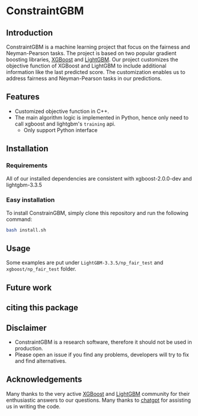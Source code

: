 # ConstraintGBM
## Introduction
ConstraintGBM is a machine learning project that focus on the fairness and Neyman-Pearson tasks. The project is based on two popular gradient boosting libraries, [XGBoost](https://github.com/dmlc/xgboost) and [LightGBM](https://github.com/microsoft/LightGBM). Our project customizes the objective function of XGBoost and LightGBM to include additional information like the last predicted score. The customization enables us to address fairness and Neyman-Pearson tasks in our predictions.

## Features
- Customized objective function in C++.
- The main algorithm logic is implemented in Python, hence only need to call xgboost and lightgbm's `training` api.
    - Only support Python interface

## Installation
### Requirements
All of our installed dependencies are consistent with xgboost-2.0.0-dev and lightgbm-3.3.5
### Easy installation
To install ConstrainGBM, simply clone this repository and run the following command:
```bash
bash install.sh
```


## Usage
Some examples are put under `LightGBM-3.3.5/np_fair_test` and `xgboost/np_fair_test` folder.

## Future work



## citing this package

## Disclaimer
- ConstraintGBM is a research software, therefore it should not be used in production.
- Please open an issue if you find any problems, developers will try to fix and find alternatives.

## Acknowledgements
Many thanks to the very active [XGBoost](https://github.com/dmlc/xgboost) and [LightGBM](https://github.com/microsoft/LightGBM) community for their enthusiastic answers to our questions. Many thanks to [chatgpt](https://openai.com/blog/chatgpt/) for assisting us in writing the code.